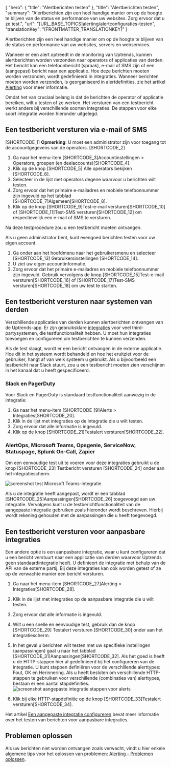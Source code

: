 {
  "hero": {
    "title": "Alertberichten testen"
  },
  "title": "Alertberichten testen",
  "summary": "Alertberichten zijn een heel handige manier om op de hoogte te blijven van de status en performance van uw websites. Zorg ervoor dat u ze test.",
  "url": "[URL_BASE_TOPICS]alerting/alertconfiguraties-testen",
  "translationKey": "[FRONTMATTER_TRANSLATIONKEY]"
}

Alertberichten zijn een heel handige manier om op de hoogte te blijven van de status en performance van uw websites, servers en webservices.

Wanneer er een alert optreedt in de monitoring van Uptrends, kunnen alertberichten worden verzonden naar operators of applicaties van derden. Het bericht kan een telefoonbericht (spraak), e-mail of SMS zijn of een (aangepast) bericht naar een applicatie. Hoe deze berichten moeten worden verzonden, wordt gedefinieerd in integraties. Wanneer berichten moeten worden verzonden, is georganiseerd in alertdefinities, zie het artikel [Alerting]([LINK_URL_1]) voor meer informatie.

Omdat het van cruciaal belang is dat de berichten de operator of applicatie bereiken, wilt u testen of ze werken. Het versturen van een testbericht werkt anders bij verschillende soorten integraties. De stappen voor elke soort integratie worden hieronder uitgelegd.

## Een testbericht versturen via e-mail of SMS

[SHORTCODE_1]
**Opmerking**: U moet een administrator zijn voor toegang tot de accountgegevens van de operators.
[SHORTCODE_2]

1. Ga naar het menu-item [SHORTCODE_3]Accountinstellingen > Operators, groepen (en deelaccounts)[SHORTCODE_4]. 
2. Klik op de knop [SHORTCODE_5] Alle operators bekijken [SHORTCODE_6].
3. Selecteer in de lijst met operators degene waarvoor u berichten wilt testen.
4. Zorg ervoor dat het primaire e-mailadres en mobiele telefoonnummer zijn ingevuld op het tabblad [SHORTCODE_7]Algemeen[SHORTCODE_8].
5. Klik op de knop [SHORTCODE_9]Test-e-mail versturen[SHORTCODE_10] of [SHORTCODE_11]Test-SMS versturen[SHORTCODE_12] om respectievelijk een e-mail of SMS te versturen.

Na deze testprocedure zou u een testbericht moeten ontvangen.

Als u geen administrator bent, kunt evengoed berichten testen voor uw eigen account.

1. Ga onder aan het hoofdmenu naar het gebruikersmenu en selecteer [SHORTCODE_13] Gebruikersinstellingen [SHORTCODE_14].
2. U ziet uw eigen accountinformatie.
3. Zorg ervoor dat het primaire e-mailadres en mobiele telefoonnummer zijn ingevuld. Gebruik vervolgens de knop [SHORTCODE_15]Test-e-mail versturen[SHORTCODE_16] of [SHORTCODE_17]Test-SMS versturen[SHORTCODE_18] om uw test te starten.

## Een testbericht versturen naar systemen van derden

Verschillende applicaties van derden kunnen alertberichten ontvangen van de Uptrends-app. Er zijn gebruiksklare [integraties]([LINK_URL_2]) voor veel third-partysystemen, die testfunctionaliteit hebben. U moet hun integraties toevoegen en configureren om testberichten te kunnen verzenden.

Als de test slaagt, wordt er een bericht ontvangen in de externe applicatie. Hoe dit in het systeem wordt behandeld en hoe het eruitziet voor de gebruiker, hangt af van welk systeem u gebruikt. Als u bijvoorbeeld een testbericht naar Slack stuurt, zou u een testbericht moeten zien verschijnen in het kanaal dat u heeft gespecificeerd.

### Slack en PagerDuty

Voor Slack en PagerDuty is standaard testfunctionaliteit aanwezig in de integratie:

1.  Ga naar het menu-item [SHORTCODE_19]Alerts > Integraties[SHORTCODE_20].
2.  Klik in de lijst met integraties op de integratie die u wilt testen.
3.  Zorg ervoor dat alle informatie is ingevuld.
4.  Klik op de knop [SHORTCODE_21]Testalert versturen[SHORTCODE_22].

### AlertOps, Microsoft Teams, Opsgenie, ServiceNow, Statuspage, Splunk On-Call, Zapier

Om een eenvoudige test uit te voeren voor deze integraties gebruikt u de knop [SHORTCODE_23] Testbericht versturen [SHORTCODE_24] onder aan het integratiescherm.

![screenshot test Microsoft Teams-integratie]([LINK_URL_3])

Als u de integratie heeft aangepast, wordt er een tabblad [SHORTCODE_25]Aanpassingen[SHORTCODE_26] toegevoegd aan uw integratie. Vervolgens kunt u de testberichtfunctionaliteit van de aangepaste integratie gebruiken zoals hieronder wordt beschreven. Hierbij wordt rekening gehouden met de aanpassingen die u heeft toegevoegd.

## Een testbericht versturen voor aanpasbare integraties

Een andere optie is een aanpasbare integratie, waar u kunt configureren dat u een bericht verstuurt naar een applicatie van derden waarvoor Uptrends geen standaardintegratie heeft. U definieert de integratie met behulp van de API van de externe partij. Bij deze integraties kan ook worden getest of ze op de verwachte manier een bericht versturen.

1.  Ga naar het menu-item [SHORTCODE_27]Alerting > Integraties[SHORTCODE_28].
2.  Klik in de lijst met integraties op de aanpasbare integratie die u wilt testen.
3.  Zorg ervoor dat alle informatie is ingevuld.
4.  Wilt u een snelle en eenvoudige test, gebruik dan de knop [SHORTCODE_29] Testalert versturen [SHORTCODE_30] onder aan het integratiescherm. 
5.  In het geval u berichten wilt testen met uw specifieke instellingen (aanpassingen) gaat u naar het tabblad [SHORTCODE_31]Aanpassingen[SHORTCODE_32]. Als het goed is heeft u de HTTP-stappen hier al gedefinieerd bij het configureren van de integratie. U kunt stappen definiëren voor de verschillende alerttypes: Fout, OK en Herinnering. Als u heeft besloten om verschillende HTTP-stappen te gebruiken voor verschillende (combinaties van) alerttypes, bestaan er een aantal stapdefinities.  
![screenshot aangepaste integratie stappen voor alerts]([LINK_URL_4])
 
6.  Klik bij elke HTTP-stapdefinitie op de knop [SHORTCODE_33]Testalert versturen[SHORTCODE_34].

Het artikel [Een aangepaste integratie configureren]([LINK_URL_5]) bevat meer informatie over het testen van berichten voor aanpasbare integraties.

## Problemen oplossen

Als uw berichten niet worden ontvangen zoals verwacht, vindt u hier enkele algemene tips voor het oplossen van problemen: [Alerting - Problemen oplossen]([LINK_URL_6]).
